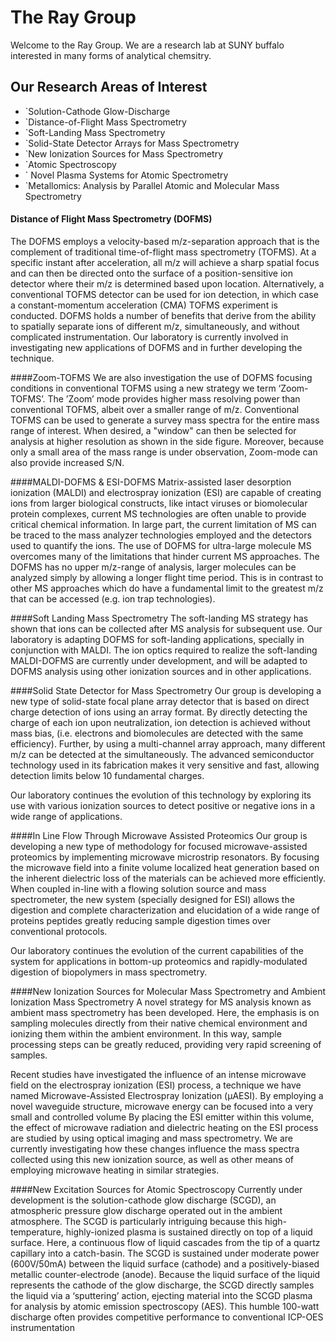 # The Ray Group

Welcome to the Ray Group. We are a research lab at SUNY buffalo interested in many forms of analytical chemsitry.

## Our Research Areas of Interest

* `Solution-Cathode Glow-Discharge
* `Distance-of-Flight Mass Spectrometry
* `Soft-Landing Mass Spectrometry
* `Solid-State Detector Arrays for Mass Spectrometry
* `New Ionization Sources for Mass Spectrometry
* `Atomic Spectroscopy
* ` Novel Plasma Systems for Atomic Spectrometry
* `Metallomics: Analysis by Parallel Atomic and Molecular Mass Spectrometry

#### Distance of Flight Mass Spectrometry (DOFMS)
The DOFMS employs a velocity-based m/z-separation approach that is the complement of traditional time-of-flight mass spectrometry (TOFMS). At a specific instant after acceleration, all m/z will achieve a sharp spatial focus and can then be directed onto the surface of a position-sensitive ion detector where their m/z is determined based upon location. Alternatively, a conventional TOFMS detector can be used for ion detection, in which case a constant-momentum acceleration (CMA) TOFMS experiment is conducted. DOFMS holds a number of benefits that derive from the ability to spatially separate ions of different m/z, simultaneously, and without complicated instrumentation. Our laboratory is currently involved in investigating new applications of DOFMS and in further developing the technique.

####Zoom-TOFMS
We are also investigation the use of DOFMS focusing conditions in conventional TOFMS using a new strategy we term ‘Zoom-TOFMS’. The ’Zoom’ mode provides higher mass resolving power than conventional TOFMS, albeit over a smaller range of m/z. Conventional TOFMS can be used to generate a survey mass spectra for the entire mass range of interest. When desired, a "window" can then be selected for analysis at higher resolution as shown in the side figure. Moreover, because only a small area of the mass range is under observation, Zoom-mode can also provide increased S/N.

####MALDI-DOFMS & ESI-DOFMS
Matrix-assisted laser desorption ionization (MALDI) and electrospray ionization (ESI) are capable of creating ions from larger biological constructs, like intact viruses or biomolecular protein complexes, current MS technologies are often unable to provide critical chemical information. In large part, the current limitation of MS can be traced to the mass analyzer technologies employed and the detectors used to quantify the ions. The use of DOFMS for ultra-large molecule MS overcomes many of the limitations that hinder current MS approaches. The DOFMS has no upper m/z-range of analysis, larger molecules can be analyzed simply by allowing a longer flight time period. This is in contrast to other MS approaches which do have a fundamental limit to the greatest m/z that can be accessed (e.g. ion trap technologies).

####Soft Landing Mass Spectrometry
The soft-landing MS strategy has shown that ions can be collected after MS analysis for subsequent use. Our laboratory is adapting DOFMS for soft-landing applications, specially in conjunction with MALDI. The ion optics required to realize the soft-landing MALDI-DOFMS are currently under development, and will be adapted to DOFMS analysis using other ionization sources and in other applications.

####Solid State Detector for Mass Spectrometry
Our group is developing a new type of solid-state focal plane array detector that is based on direct charge detection of ions using an array format. By directly detecting the charge of each ion upon neutralization, ion detection is achieved without mass bias, (i.e. electrons and biomolecules are detected with the same efficiency). Further, by using a multi-channel array approach, many different m/z can be detected at the simultaneously. The advanced semiconductor technology used in its fabrication makes it very sensitive and fast, allowing detection limits below 10 fundamental charges.

Our laboratory continues the evolution of this technology by exploring its use with various ionization sources to detect positive or negative ions in a wide range of applications.

####In Line Flow Through Microwave Assisted Proteomics
Our group is developing a new type of methodology for focused microwave-assisted proteomics by implementing microwave microstrip resonators. By focusing the microwave field into a finite volume localized heat generation based on the inherent dielectric loss of the materials can be achieved more efficiently. When coupled in-line with a flowing solution source and mass spectrometer, the new system (specially designed for ESI) allows the digestion and complete characterization and elucidation of a wide range of proteins peptides greatly reducing sample digestion times over conventional protocols.

Our laboratory continues the evolution of the current capabilities of the system for applications in bottom-up proteomics and rapidly-modulated digestion of biopolymers in mass spectrometry.

####New Ionization Sources for Molecular Mass Spectrometry and Ambient Ionization Mass Spectrometry
A novel strategy for MS analysis known as ambient mass spectrometry has been developed. Here, the emphasis is on sampling molecules directly from their native chemical environment and ionizing them within the ambient environment. In this way, sample processing steps can be greatly reduced, providing very rapid screening of samples.

Recent studies have investigated the influence of an intense microwave field on the electrospray ionization (ESI) process, a technique we have named Microwave-Assisted Electrospray Ionization (µAESI). By employing a novel waveguide structure, microwave energy can be focused into a very small and controlled volume By placing the ESI emitter within this volume, the effect of microwave radiation and dielectric heating on the ESI process are studied by using optical imaging and mass spectrometry. We are currently investigating how these changes influence the mass spectra collected using this new ionization source, as well as other means of employing microwave heating in similar strategies.

####New Excitation Sources for Atomic Spectroscopy
Currently under development is the solution-cathode glow discharge (SCGD), an atmospheric pressure glow discharge operated out in the ambient atmosphere. The SCGD is particularly intriguing because this high-temperature, highly-ionized plasma is sustained directly on top of a liquid surface. Here, a continuous flow of liquid cascades from the tip of a quartz capillary into a catch-basin. The SCGD is sustained under moderate power (600V/50mA) between the liquid surface (cathode) and a positively-biased metallic counter-electrode (anode). Because the liquid surface of the liquid represents the cathode of the glow discharge, the SCGD directly samples the liquid via a ‘sputtering’ action, ejecting material into the SCGD plasma for analysis by atomic emission spectroscopy (AES). This humble 100-watt discharge often provides competitive performance to conventional ICP-OES instrumentation
